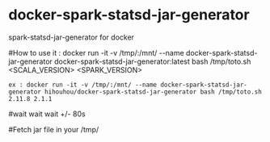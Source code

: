 # docker-spark-statsd-jar-generator
spark-statsd-jar-generator for docker

#How to use it :
docker run -it -v /tmp/:/mnt/ --name docker-spark-statsd-jar-generator docker-spark-statsd-jar-generator:latest bash /tmp/toto.sh <SCALA_VERSION> <SPARK_VERSION>

	ex : docker run -it -v /tmp/:/mnt/ --name docker-spark-statsd-jar-generator hihouhou/docker-spark-statsd-jar-generator bash /tmp/toto.sh 2.11.8 2.1.1

#wait wait wait
+/- 80s

#Fetch jar file in your /tmp/
